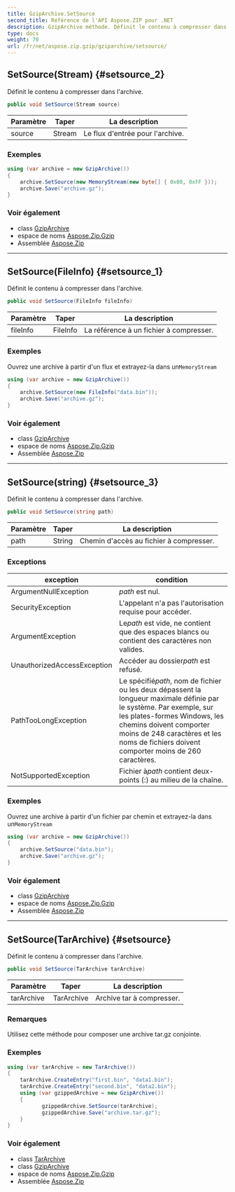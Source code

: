 ```yaml
---
title: GzipArchive.SetSource
second_title: Référence de l'API Aspose.ZIP pour .NET
description: GzipArchive méthode. Définit le contenu à compresser dans larchive.
type: docs
weight: 70
url: /fr/net/aspose.zip.gzip/gziparchive/setsource/
---
```

## SetSource(Stream) {#setsource_2}

Définit le contenu à compresser dans l'archive.

```csharp
public void SetSource(Stream source)
```

| Paramètre | Taper | La description |
| --- | --- | --- |
| source | Stream | Le flux d'entrée pour l'archive. |

### Exemples

```csharp
using (var archive = new GzipArchive())
{
    archive.SetSource(new MemoryStream(new byte[] { 0x00, 0xFF }));
    archive.Save("archive.gz");
}
```

### Voir également

* class [GzipArchive](../)
* espace de noms [Aspose.Zip.Gzip](../../gziparchive/)
* Assemblée [Aspose.Zip](../../../)

---

## SetSource(FileInfo) {#setsource_1}

Définit le contenu à compresser dans l'archive.

```csharp
public void SetSource(FileInfo fileInfo)
```

| Paramètre | Taper | La description |
| --- | --- | --- |
| fileInfo | FileInfo | La référence à un fichier à compresser. |

### Exemples

Ouvrez une archive à partir d'un flux et extrayez-la dans un`MemoryStream`

```csharp
using (var archive = new GzipArchive()) 
{
    archive.SetSource(new FileInfo("data.bin"));
    archive.Save("archive.gz");
}
```

### Voir également

* class [GzipArchive](../)
* espace de noms [Aspose.Zip.Gzip](../../gziparchive/)
* Assemblée [Aspose.Zip](../../../)

---

## SetSource(string) {#setsource_3}

Définit le contenu à compresser dans l'archive.

```csharp
public void SetSource(string path)
```

| Paramètre | Taper | La description |
| --- | --- | --- |
| path | String | Chemin d'accès au fichier à compresser. |

### Exceptions

| exception | condition |
| --- | --- |
| ArgumentNullException | *path* est nul. |
| SecurityException | L'appelant n'a pas l'autorisation requise pour accéder. |
| ArgumentException | Le*path* est vide, ne contient que des espaces blancs ou contient des caractères non valides. |
| UnauthorizedAccessException | Accéder au dossier*path* est refusé. |
| PathTooLongException | Le spécifié*path*, nom de fichier ou les deux dépassent la longueur maximale définie par le système. Par exemple, sur les plates-formes Windows, les chemins doivent comporter moins de 248 caractères et les noms de fichiers doivent comporter moins de 260 caractères. |
| NotSupportedException | Fichier à*path* contient deux-points (:) au milieu de la chaîne. |

### Exemples

Ouvrez une archive à partir d'un fichier par chemin et extrayez-la dans un`MemoryStream`

```csharp
using (var archive = new GzipArchive()) 
{
    archive.SetSource("data.bin");
    archive.Save("archive.gz");
}
```

### Voir également

* class [GzipArchive](../)
* espace de noms [Aspose.Zip.Gzip](../../gziparchive/)
* Assemblée [Aspose.Zip](../../../)

---

## SetSource(TarArchive) {#setsource}

Définit le contenu à compresser dans l'archive.

```csharp
public void SetSource(TarArchive tarArchive)
```

| Paramètre | Taper | La description |
| --- | --- | --- |
| tarArchive | TarArchive | Archive tar à compresser. |

### Remarques

Utilisez cette méthode pour composer une archive tar.gz conjointe.

### Exemples

```csharp
using (var tarArchive = new TarArchive())
{
    tarArchive.CreateEntry("first.bin", "data1.bin");
    tarArchive.CreateEntry("second.bin", "data2.bin");
    using (var gzippedArchive = new GzipArchive())
    {
           gzippedArchive.SetSource(tarArchive);
           gzippedArchive.Save("archive.tar.gz");
    }
}
```

### Voir également

* class [TarArchive](../../../aspose.zip.tar/tararchive/)
* class [GzipArchive](../)
* espace de noms [Aspose.Zip.Gzip](../../gziparchive/)
* Assemblée [Aspose.Zip](../../../)


